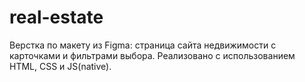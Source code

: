 # real-estate

Верстка по макету из Figma: страница сайта недвижимости с карточками и фильтрами выбора.
Реализовано с использованием HTML, CSS и JS(native).
